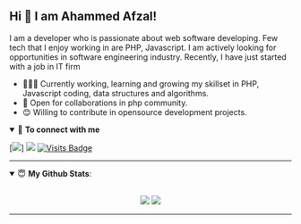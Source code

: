 ## Hi 👋 I am Ahammed Afzal! 

I am a developer who is passionate about web software developing. Few tech that I enjoy working in are PHP, Javascript. I am actively looking for opportunities in software engineering industry. Recently, I have just started with a job in IT firm

- 👨🏽‍💻 Currently working, learning and growing my skillset in PHP, Javascript coding, data structures and algorithms.
- 🤝 Open for collaborations in php community.
- 😊 Willing to contribute in opensource development projects.

<details open>
<summary>🤝 <b>To connect with me</b></summary>

<p align = "center">
 
[<img src ="https://img.shields.io/badge/portfolio-%23.svg?&style=for-the-badge&logo=&logoColor=white%22">]
[<img src="https://img.shields.io/badge/facebook-%231877F2.svg?&style=for-the-badge&logo=facebook&logoColor=white" />](https://www.facebook.com/afzal.ahaammed/) 
[![Visits Badge](https://badges.pufler.dev/visits/ahmed-afzal1?style=for-the-badge)](https://github.com/ahmed-afzal1)

</p>

</details>

---

<details open>
 <summary> 😇 <b>My Github Stats</b>: </summary>

<br>

<p align = "center">
  <img src = "https://github-readme-stats.vercel.app/api?username=ahmed-afzal1&show_icons=true&theme=tokyonight&line_height=27">
  <img src = "https://github-readme-stats.vercel.app/api/top-langs/?username=ahmed-afzal1&hide=css,java,html&theme=tokyonight">
</p>

</details>




---


